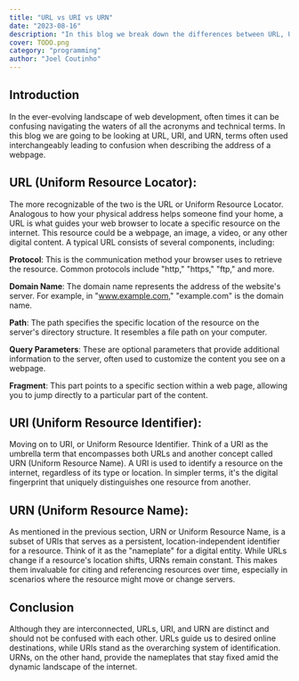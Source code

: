 ```yaml
---
title: "URL vs URI vs URN"
date: "2023-08-16"
description: "In this blog we break down the differences between URL, URI and URN"
cover: TODO.png
category: "programming"
author: "Joel Coutinho"
---
```


## Introduction

In the ever-evolving landscape of web development, often times it can be confusing navigating the waters of all the acronyms and technical terms. In this blog we are going to be looking at URL, URI, and URN, terms often used interchangeably leading to confusion when describing the address of a webpage.

## URL (Uniform Resource Locator):

The more recognizable of the two is the URL or Uniform Resource Locator. Analogous to how your physical address helps someone find your home, a URL is what guides your web browser to locate a specific resource on the internet. This resource could be a webpage, an image, a video, or any other digital content. A typical URL consists of several components, including:

**Protocol**: This is the communication method your browser uses to retrieve the resource. Common protocols include "http," "https," "ftp," and more.

**Domain Name**: The domain name represents the address of the website's server. For example, in "www.example.com," "example.com" is the domain name.

**Path**: The path specifies the specific location of the resource on the server's directory structure. It resembles a file path on your computer.

**Query Parameters**: These are optional parameters that provide additional information to the server, often used to customize the content you see on a webpage.

**Fragment**: This part points to a specific section within a web page, allowing you to jump directly to a particular part of the content.


## URI (Uniform Resource Identifier):

Moving on to URI, or Uniform Resource Identifier. Think of a URI as the umbrella term that encompasses both URLs and another concept called URN (Uniform Resource Name). A URI is used to identify a resource on the internet, regardless of its type or location. In simpler terms, it's the digital fingerprint that uniquely distinguishes one resource from another.

## URN (Uniform Resource Name):
As mentioned in the previous section, URN or Uniform Resource Name, is a subset of URIs that serves as a persistent, location-independent identifier for a resource. Think of it as the "nameplate" for a digital entity. While URLs change if a resource's location shifts, URNs remain constant. This makes them invaluable for citing and referencing resources over time, especially in scenarios where the resource might move or change servers.

## Conclusion
Although they are interconnected, URLs, URI, and URN are distinct and should not be confused with each other. URLs guide us to desired online destinations, while URIs stand as the overarching system of identification. URNs, on the other hand, provide the nameplates that stay fixed amid the dynamic landscape of the internet.